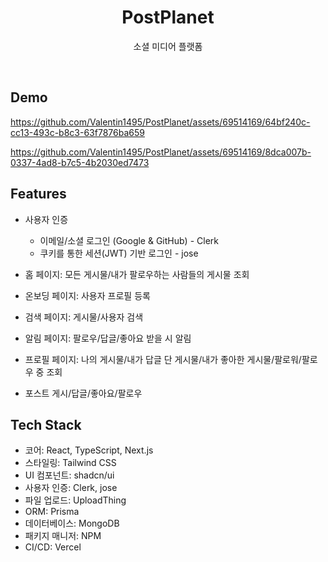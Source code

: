 <h1 align="center">PostPlanet</h1>

<p align="center">
  소셜 미디어 플랫폼
</p>
<br/>

## Demo

https://github.com/Valentin1495/PostPlanet/assets/69514169/64bf240c-cc13-493c-b8c3-63f7876ba659

https://github.com/Valentin1495/PostPlanet/assets/69514169/8dca007b-0337-4ad8-b7c5-4b2030ed7473

## Features

- 사용자 인증

  - 이메일/소셜 로그인 (Google & GitHub) - Clerk
  - 쿠키를 통한 세션(JWT) 기반 로그인 - jose

- 홈 페이지: 모든 게시물/내가 팔로우하는 사람들의 게시물 조회

- 온보딩 페이지: 사용자 프로필 등록

- 검색 페이지: 게시물/사용자 검색

- 알림 페이지: 팔로우/답글/좋아요 받을 시 알림

- 프로필 페이지: 나의 게시물/내가 답글 단 게시물/내가 좋아한 게시물/팔로워/팔로우 중 조회

- 포스트 게시/답글/좋아요/팔로우

## Tech Stack

- 코어: React, TypeScript, Next.js
- 스타일링: Tailwind CSS
- UI 컴포넌트: shadcn/ui
- 사용자 인증: Clerk, jose
- 파일 업로드: UploadThing
- ORM: Prisma
- 데이터베이스: MongoDB
- 패키지 매니저: NPM
- CI/CD: Vercel
